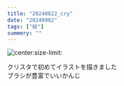 ```yaml
---
title: "20240822_cry"
date: "20240902"
tags: ["絵"]
summery: ""
---
```


![center:size-limit:](20240822_cry.png)

クリスタで初めてイラストを描きました  
ブラシが豊富でいいかんじ
